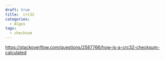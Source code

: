 ```yaml
---
draft: true
title:  crc32
categories:
  - Algos
tags:
  - checksum
---
```

https://stackoverflow.com/questions/2587766/how-is-a-crc32-checksum-calculated